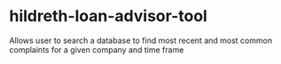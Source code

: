 # hildreth-loan-advisor-tool
Allows user to search a database to find most recent and most common complaints for a given company and time frame
